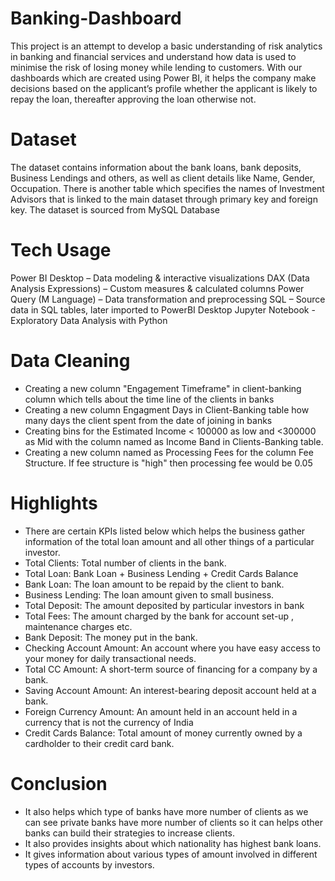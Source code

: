 # Banking-Dashboard
This project is an attempt to develop a basic understanding of risk analytics in banking and financial services and understand how data is used to minimise the risk of losing money while lending to customers.
With our dashboards which are created using Power BI, it helps the company make decisions based on the applicant’s profile whether the applicant is likely to repay the loan, thereafter approving the loan otherwise not.

# Dataset
The dataset contains information about the bank loans, bank deposits, Business Lendings and others, as well as client details like Name, Gender, Occupation.
There is another table which specifies the names of Investment Advisors that is linked to the main dataset through primary key and foreign key.
The dataset is sourced from MySQL Database

# Tech Usage
Power BI Desktop – Data modeling & interactive visualizations 
DAX (Data Analysis Expressions) – Custom measures & calculated columns 
Power Query (M Language) – Data transformation and preprocessing 
SQL – Source data in SQL tables, later imported to PowerBI Desktop
Jupyter Notebook - Exploratory Data Analysis with Python

# Data Cleaning
- Creating a new column "Engagement Timeframe" in client-banking column which tells about the time line of the clients in banks
- Creating a new column Engagment Days in Client-Banking table how many days the client spent from the date of joining in banks
- Creating bins for the Estimated Income < 100000 as low and <300000 as Mid with the column named as Income Band in Clients-Banking table.
- Creating a new column named as Processing Fees for the column Fee Structure. If fee structure is "high" then processing fee would be 0.05

# Highlights
- There are certain KPIs listed below which helps the business gather information of the total loan amount and all other things of a particular investor.
- Total Clients:  Total number of clients in the bank.
- Total Loan: Bank Loan + Business Lending + Credit Cards Balance
- Bank Loan: The loan amount to be repaid by the client to bank.
- Business Lending: The loan amount given to small business.
- Total Deposit: The amount deposited by particular investors in bank
- Total Fees: The amount charged by the bank for account set-up , maintenance charges etc.
- Bank Deposit: The money put in the bank.
- Checking Account Amount: An account where you have easy access to your money for daily transactional needs.
- Total CC Amount: A short-term source of financing for a company by a bank.
- Saving Account Amount: An interest-bearing deposit account held at a bank.
- Foreign Currency Amount: An amount held in an account held in a currency that is not the currency of India
- Credit Cards Balance: Total amount of money currently owned by a cardholder to their credit card bank.

# Conclusion
- It also helps which type of banks have more number of clients as we can see private banks have more number of clients so it can helps other banks can build their strategies to increase clients.
- It also provides insights about which nationality has highest bank loans.
- It gives information about various types of amount involved in different types of accounts by investors.
